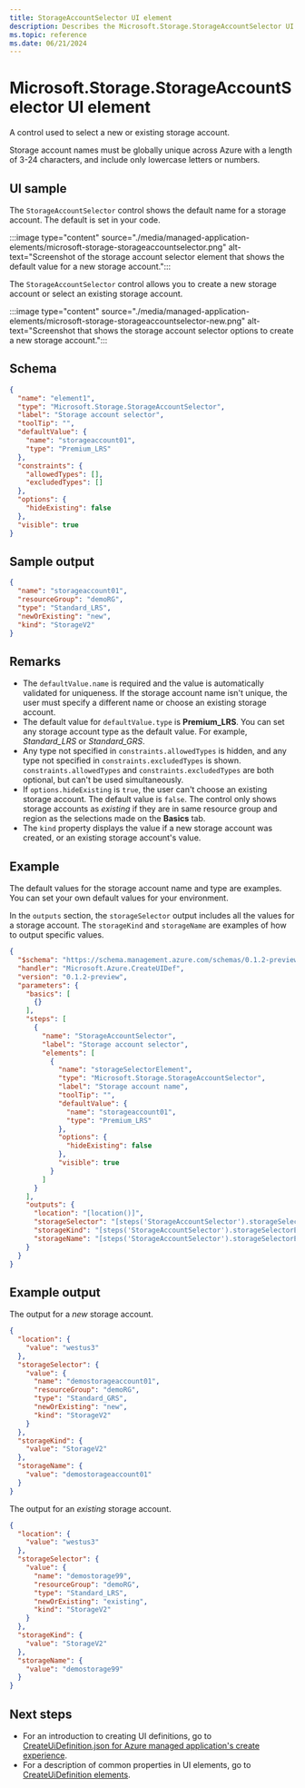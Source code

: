 ```yaml
---
title: StorageAccountSelector UI element
description: Describes the Microsoft.Storage.StorageAccountSelector UI element for Azure portal.
ms.topic: reference
ms.date: 06/21/2024
---
```


# Microsoft.Storage.StorageAccountSelector UI element

A control used to select a new or existing storage account.

Storage account names must be globally unique across Azure with a length of 3-24 characters, and include only lowercase letters or numbers.

## UI sample

The `StorageAccountSelector` control shows the default name for a storage account. The default is set in your code.

:::image type="content" source="./media/managed-application-elements/microsoft-storage-storageaccountselector.png" alt-text="Screenshot of the storage account selector element that shows the default value for a new storage account.":::

The `StorageAccountSelector` control allows you to create a new storage account or select an existing storage account.

:::image type="content" source="./media/managed-application-elements/microsoft-storage-storageaccountselector-new.png" alt-text="Screenshot that shows the storage account selector options to create a new storage account.":::

## Schema

```json
{
  "name": "element1",
  "type": "Microsoft.Storage.StorageAccountSelector",
  "label": "Storage account selector",
  "toolTip": "",
  "defaultValue": {
    "name": "storageaccount01",
    "type": "Premium_LRS"
  },
  "constraints": {
    "allowedTypes": [],
    "excludedTypes": []
  },
  "options": {
    "hideExisting": false
  },
  "visible": true
}
```

## Sample output

```json
{
  "name": "storageaccount01",
  "resourceGroup": "demoRG",
  "type": "Standard_LRS",
  "newOrExisting": "new",
  "kind": "StorageV2"
}
```

## Remarks

- The `defaultValue.name` is required and the value is automatically validated for uniqueness. If the storage account name isn't unique, the user must specify a different name or choose an existing storage account.
- The default value for `defaultValue.type` is **Premium_LRS**. You can set any storage account type as the default value. For example, _Standard_LRS_ or _Standard_GRS_.
- Any type not specified in `constraints.allowedTypes` is hidden, and any type not specified in `constraints.excludedTypes` is shown. `constraints.allowedTypes` and `constraints.excludedTypes` are both optional, but can't be used simultaneously.
- If `options.hideExisting` is `true`, the user can't choose an existing storage account. The default value is `false`. The control only shows storage accounts as _existing_ if they are in same resource group and region as the selections made on the **Basics** tab.
- The `kind` property displays the value if a new storage account was created, or an existing storage account's value.

## Example

The default values for the storage account name and type are examples. You can set your own default values for your environment.

In the `outputs` section, the `storageSelector` output includes all the values for a storage account. The `storageKind` and `storageName` are examples of how to output specific values.

```json
{
  "$schema": "https://schema.management.azure.com/schemas/0.1.2-preview/CreateUIDefinition.MultiVm.json#",
  "handler": "Microsoft.Azure.CreateUIDef",
  "version": "0.1.2-preview",
  "parameters": {
    "basics": [
      {}
    ],
    "steps": [
      {
        "name": "StorageAccountSelector",
        "label": "Storage account selector",
        "elements": [
          {
            "name": "storageSelectorElement",
            "type": "Microsoft.Storage.StorageAccountSelector",
            "label": "Storage account name",
            "toolTip": "",
            "defaultValue": {
              "name": "storageaccount01",
              "type": "Premium_LRS"
            },
            "options": {
              "hideExisting": false
            },
            "visible": true
          }
        ]
      }
    ],
    "outputs": {
      "location": "[location()]",
      "storageSelector": "[steps('StorageAccountSelector').storageSelectorElement]",
      "storageKind": "[steps('StorageAccountSelector').storageSelectorElement.kind]",
      "storageName": "[steps('StorageAccountSelector').storageSelectorElement.name]"
    }
  }
}
```

## Example output

The output for a _new_ storage account.

```json
{
  "location": {
    "value": "westus3"
  },
  "storageSelector": {
    "value": {
      "name": "demostorageaccount01",
      "resourceGroup": "demoRG",
      "type": "Standard_GRS",
      "newOrExisting": "new",
      "kind": "StorageV2"
    }
  },
  "storageKind": {
    "value": "StorageV2"
  },
  "storageName": {
    "value": "demostorageaccount01"
  }
}
```

The output for an _existing_ storage account.

```json
{
  "location": {
    "value": "westus3"
  },
  "storageSelector": {
    "value": {
      "name": "demostorage99",
      "resourceGroup": "demoRG",
      "type": "Standard_LRS",
      "newOrExisting": "existing",
      "kind": "StorageV2"
    }
  },
  "storageKind": {
    "value": "StorageV2"
  },
  "storageName": {
    "value": "demostorage99"
  }
}
```

## Next steps
- For an introduction to creating UI definitions, go to [CreateUiDefinition.json for Azure managed application's create experience](create-uidefinition-overview.md).
- For a description of common properties in UI elements, go to [CreateUiDefinition elements](create-uidefinition-elements.md).
